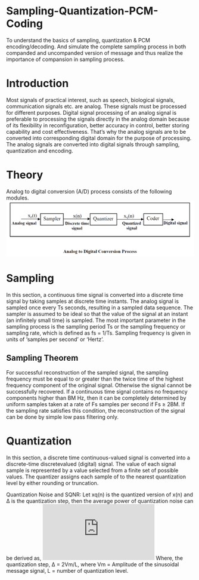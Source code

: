 # Sampling-Quantization-PCM-Coding
To understand the basics of sampling, quantization &amp; PCM encoding/decoding. And simulate the complete sampling process in both companded and uncompanded version of message and thus realize the importance of compansion in sampling process.


# Introduction
Most signals of practical interest, such as speech, biological signals, communication signals etc.
are analog. These signals must be processed for different purposes. Digital signal processing of an
analog signal is preferable to processing the signals directly in the analog domain because of its
flexibility in reconfiguration, better accuracy in control, better storing capability and cost
effectiveness. That’s why the analog signals are to be converted into corresponding digital domain
for the purpose of processing. The analog signals are converted into digital signals through
sampling, quantization and encoding.


# Theory
Analog to digital conversion (A/D) process consists of the following modules.
![](https://github.com/Nahid-Ahsan/Sampling-Quantization-PCM-Coding/blob/master/Block_Diagram.PNG)

# Sampling
In this section, a continuous time signal is converted into a discrete time signal by taking samples
at discrete time instants. The analog signal is sampled once every Ts seconds, resulting in a sampled
data sequence. The sampler is assumed to be ideal so that the value of the signal at an instant (an
infinitely small time) is sampled. The most important parameter in the sampling process is the
sampling period Ts or the sampling frequency or sampling rate, which is defined as fs = 1/Ts.
Sampling frequency is given in units of ‘samples per second’ or ‘Hertz’.

## Sampling Theorem
For successful reconstruction of the sampled signal, the sampling frequency must be equal to or
greater than the twice time of the highest frequency component of the original signal. Otherwise
the signal cannot be successfully recovered. If a continuous time signal contains no frequency
components higher than BM Hz, then it can be completely determined by uniform samples taken
at a rate of Fs samples per second if Fs ≥ 2BM. If the sampling rate satisfies this condition, the
reconstruction of the signal can be done by simple low pass filtering only.

# Quantization
In this section, a discrete time continuous-valued signal is converted into a discrete-time discretevalued
(digital) signal. The value of each signal sample is represented by a value selected from a
finite set of possible values. The quantizer assigns each sample of to the nearest quantization level
by either rounding or truncation.


Quantization Noise and SQNR:
Let xq(n) is the quantized version of x(n) and Δ is the quantization step, then the average power
of quantization noise can be derived as,
![](https://latex.codecogs.com/gif.latex?%5CLARGE%20%5Csigma%20_%7Bnq%7D%5E%7B2%7D%3D%20E%5Bx_%7Bq%7D%28n%29%20-%20x%28n%29%5D%20%3D%20%5Cfrac%7B%5CDelta%5E%7B2%7D%7D%7B12%7D%20%3D%20%5Cfrac%7BV_%7Bm%7D%5E%7B2%7D%7D%7B3L%5E%7B2%7D%7D)
Where, the quantization step, Δ = 2Vm/L, where Vm = Amplitude of the sinusoidal message
signal, L = number of quantization level.
